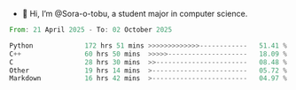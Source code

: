 - 👋 Hi, I’m @Sora-o-tobu, a student major in computer science.

<!--START_SECTION:waka-->

```rust
From: 21 April 2025 - To: 02 October 2025

Python             172 hrs 51 mins >>>>>>>>>>>>>------------   51.41 %
C++                60 hrs 50 mins  >>>>>--------------------   18.09 %
C                  28 hrs 30 mins  >>-----------------------   08.48 %
Other              19 hrs 14 mins  >------------------------   05.72 %
Markdown           16 hrs 42 mins  >------------------------   04.97 %
```

<!--END_SECTION:waka-->

<!---
<img align='center' src='https://raw.githubusercontent.com/Sora-o-tobu/Sora-o-tobu/main/OneLastSora.png' width='410px'>
--->
<!---
Sora-o-tobu/Sora-o-tobu is a ✨ special ✨ repository because its `README.md` (this file) appears on your GitHub profile.
You can click the Preview link to take a look at your changes.
--->
